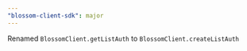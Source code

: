 ```yaml
---
"blossom-client-sdk": major
---
```


Renamed `BlossomClient.getListAuth` to `BlossomClient.createListAuth`
